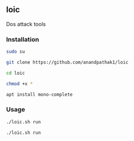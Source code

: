 ## loic
Dos attack tools

### Installation

```bash
sudo su
```

```bash
git clone https://github.com/anandpathak1/loic
```

```bash
cd loic
```
```bash
chmod +x *
```
```bash
apt install mono-complete
```


### Usage
 
```bash
./loic.sh run
```
```bash
./loic.sh run
```
